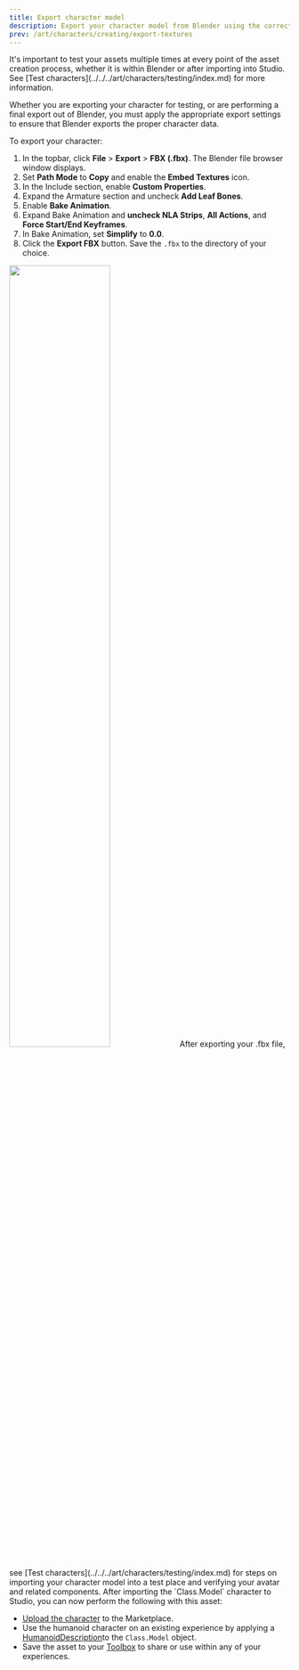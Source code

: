 ```yaml
---
title: Export character model
description: Export your character model from Blender using the correct settings and processes.
prev: /art/characters/creating/export-textures
---
```


<Alert severity = 'warning'>
It's important to test your assets multiple times at every point of the asset creation process, whether it is within Blender or after importing into Studio. See [Test characters](../../../art/characters/testing/index.md) for more information.
</Alert>

Whether you are exporting your character for testing, or are performing a final export out of Blender, you must apply the appropriate export settings to ensure that Blender exports the proper character data.

To export your character:

1. In the topbar, click **File** > **Export** > **FBX (.fbx)**. The Blender file browser window displays.
2. Set **Path Mode** to **Copy** and enable the **Embed Textures** icon.
3. In the Include section, enable **Custom Properties**.
4. Expand the Armature section and uncheck **Add Leaf Bones**.
5. Enable **Bake Animation**.
6. Expand Bake Animation and **uncheck NLA Strips**, **All Actions**, and **Force Start/End Keyframes**.
7. In Bake Animation, set **Simplify** to **0.0**.
8. Click the **Export FBX** button. Save the `.fbx` to the directory of your choice.

<img src="../../../assets/art/avatar/basic-creation/Export-Settings.png" width = "60%" />

<Alert severity = 'warning'>
After exporting your .fbx file, see [Test characters](../../../art/characters/testing/index.md) for steps on importing your character model into a test place and verifying your avatar and related components.
</Alert>

<Alert severity = 'success'>
After importing the `Class.Model` character to Studio, you can now perform the following with this asset:

- [Upload the character](../../../art/accessories/creating-rigid/publishing.md) to the Marketplace.
- Use the humanoid character on an existing experience by applying a [HumanoidDescription](../../../characters/appearance.md#humanoiddescription)to the `Class.Model` object.
- Save the asset to your [Toolbox](../../../projects/assets/toolbox.md) to share or use within any of your experiences.

</Alert>

